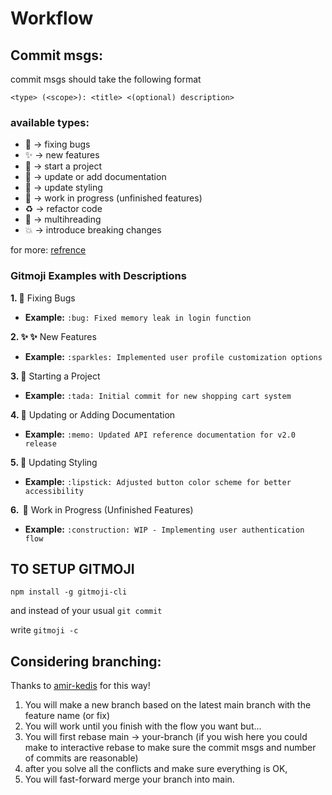 # Workflow

## Commit msgs:

commit msgs should take the following format

```
<type> (<scope>): <title> <(optional) description> 

```

### available types:
 
- :bug: -> fixing bugs
- :sparkles: -> new features
- :tada: -> start a project
- :memo: -> update or add documentation
- :lipstick: -> update styling
- :construction: -> work in progress (unfinished features)
- :recycle: -> refactor code
- :thread: -> multihreading
- :boom: -> introduce breaking changes

for more:
[refrence](https://gitmoji.dev/)


### Gitmoji Examples with Descriptions


**1.  :bug:** Fixing Bugs

* **Example:** `:bug: Fixed memory leak in login function`


**2. ✨ :sparkles:** New Features

* **Example:** `:sparkles: Implemented user profile customization options`

**3.  :tada:** Starting a Project

* **Example:** `:tada: Initial commit for new shopping cart system`

**4.  :memo:** Updating or Adding Documentation

* **Example:** `:memo: Updated API reference documentation for v2.0 release`

**5.  :lipstick:** Updating Styling

* **Example:** `:lipstick: Adjusted button color scheme for better accessibility`

**6. ️ :construction:** Work in Progress (Unfinished Features)

* **Example:** `:construction: WIP - Implementing user authentication flow`

## TO SETUP GITMOJI

```npm install -g gitmoji-cli```

and instead of your usual ```git commit```

write ```gitmoji -c```




## Considering branching: 
Thanks to [amir-kedis](https://github.com/amir-kedis) for this way!


1. You will make a new branch based on the latest main branch with the feature name (or fix)
2. You will work until you finish with the flow you want but...
3. You will first rebase main -> your-branch (if you wish here you could make to interactive rebase to make sure the commit msgs and number of commits are reasonable)
4. after you solve all the conflicts and make sure everything is OK,
5. You will fast-forward merge your branch into main.

